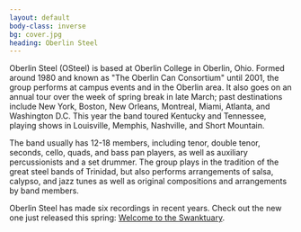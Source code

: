 ```yaml
---
layout: default
body-class: inverse
bg: cover.jpg
heading: Oberlin Steel
---
```


Oberlin Steel (OSteel) is based at Oberlin College in Oberlin, Ohio. Formed around 1980 and known as "The Oberlin Can Consortium" until 2001, the group performs at campus events and in the Oberlin area. It also goes on an annual tour over the week of spring break in late March; past destinations include New York, Boston, New Orleans, Montreal, Miami, Atlanta, and Washington D.C. This year the band toured Kentucky and Tennessee, playing shows in Louisville, Memphis, Nashville, and Short Mountain.

The band usually has 12-18 members, including tenor, double tenor, seconds, cello, quads, and bass pan players, as well as auxiliary percussionists and a set drummer. The group plays in the tradition of the great steel bands of Trinidad, but also performs arrangements of salsa, calypso, and jazz tunes as well as original compositions and arrangements by band members.

Oberlin Steel has made six recordings in recent years. Check out the new one just released this spring: [Welcome to the Swanktuary](/music/welcome-to-the-swanktuary).
